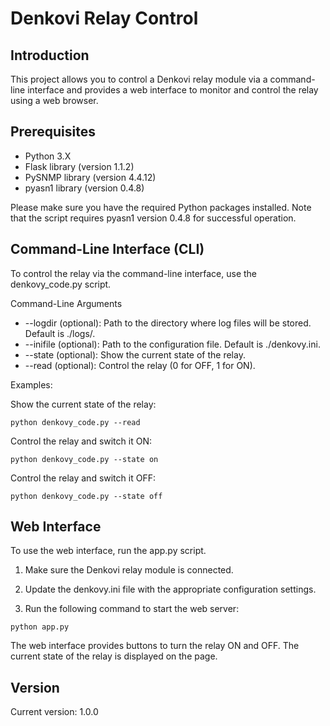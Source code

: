# Denkovi Relay Control
## Introduction
This project allows you to control a Denkovi relay module via a command-line interface and provides a web interface to monitor and control the relay using a web browser.

## Prerequisites
- Python 3.X
- Flask library (version 1.1.2)
- PySNMP library (version 4.4.12)
- pyasn1 library (version 0.4.8)

Please make sure you have the required Python packages installed. Note that the script requires pyasn1 version 0.4.8 for successful operation.

## Command-Line Interface (CLI)

To control the relay via the command-line interface, use the denkovy_code.py script.

Command-Line Arguments
- --logdir (optional): Path to the directory where log files will be stored. Default is ./logs/.
- --inifile (optional): Path to the configuration file. Default is ./denkovy.ini.
- --state (optional): Show the current state of the relay.
- --read (optional): Control the relay (0 for OFF, 1 for ON).

Examples:

Show the current state of the relay:
```shell
python denkovy_code.py --read
```

Control the relay and switch it ON:
```shell
python denkovy_code.py --state on
```

Control the relay and switch it OFF:
```shell
python denkovy_code.py --state off
```

## Web Interface
To use the web interface, run the app.py script.

1. Make sure the Denkovi relay module is connected.

2. Update the denkovy.ini file with the appropriate configuration settings.

3. Run the following command to start the web server:
```shell
python app.py
```

The web interface provides buttons to turn the relay ON and OFF. The current state of the relay is displayed on the page.

## Version
Current version: 1.0.0
